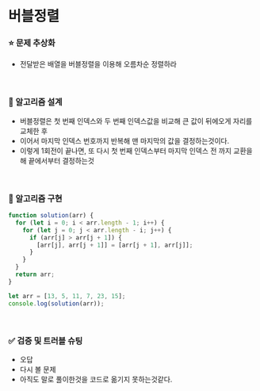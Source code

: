 # 버블정렬

### :star: 문제 추상화

- 전달받은 배열을 버블정렬을 이용해 오름차순 정렬하라

<br>

### :wrench: 알고리즘 설계

- 버블정렬은 첫 번째 인덱스와 두 번째 인덱스값을 비교해 큰 값이 뒤에오게 자리를 교체한 후
- 이어서 마지막 인덱스 번호까지 반복해 맨 마지막의 값을 결정하는것이다.
- 이렇게 1회전이 끝나면, 또 다시 첫 번째 인덱스부터 마지막 인덱스 전 까지 교환을해 끝에서부터 결정하는것

<br>

### :hammer: 알고리즘 구현

```js
function solution(arr) {
  for (let i = 0; i < arr.length - 1; i++) {
    for (let j = 0; j < arr.length - i; j++) {
      if (arr[j] > arr[j + 1]) {
        [arr[j], arr[j + 1]] = [arr[j + 1], arr[j]];
      }
    }
  }
  return arr;
}

let arr = [13, 5, 11, 7, 23, 15];
console.log(solution(arr));
```

<br>

### ✅ 검증 및 트러블 슈팅

- 오답
- 다시 볼 문제
- 아직도 말로 풀이한것을 코드로 옮기지 못하는것같다.
